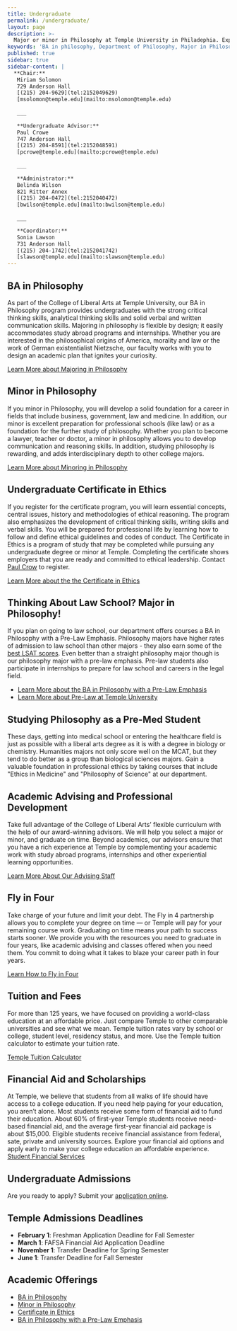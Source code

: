 ```yaml
---
title: Undergraduate
permalink: /undergraduate/
layout: page
description: >-
  Major or minor in Philosophy at Temple University in Philadephia. Explore topics like the morality of law to bioethics under   interdisciplinary faculty.  
keywords: 'BA in philosophy, Department of Philosophy, Major in Philosophy, Minor in Philosophy'
published: true
sidebar: true
sidebar-content: |
  **Chair:**  
   Miriam Solomon  
   729 Anderson Hall  
   [(215) 204-9629](tel:2152049629)  
   [msolomon@temple.edu](mailto:msolomon@temple.edu)  
   
   ___
   
   **Undergraduate Advisor:**  
   Paul Crowe  
   747 Anderson Hall  
   [(215) 204-8591](tel:2152048591)  
   [pcrowe@temple.edu](mailto:pcrowe@temple.edu)  
   
   ___
   
   **Administrator:**  
   Belinda Wilson  
   821 Ritter Annex   
   [(215) 204-0472](tel:2152040472)  
   [bwilson@temple.edu](mailto:bwilson@temple.edu)  
   
   ___

   **Coordinator:**  
   Sonia Lawson  
   731 Anderson Hall    
   [(215) 204-1742](tel:2152041742)   
   [slawson@temple.edu](mailto:slawson@temple.edu)
---
```

## BA in Philosophy
As part of the College of Liberal Arts at Temple University, our BA in Philosophy program provides undergraduates with the strong critical thinking skills, analytical thinking skills and solid verbal and written communication skills. Majoring in philosophy is flexible by design; it easily accommodates study abroad programs and internships. Whether you are interested in the philosophical origins of America, morality and law or the work of German existentialist Nietzsche, our faculty works with you to design an academic plan that ignites your curiosity.

[Learn More about Majoring in Philosophy](http://bulletin.temple.edu/undergraduate/liberal-arts/philosophy/ba-philosophy/)

## Minor in Philosophy
If you minor in Philosophy, you will develop a solid foundation for a career in fields that include business, government, law and medicine. In addition, our minor is excellent preparation for professional schools (like law) or as a foundation for the further study of philosophy. Whether you plan to become a lawyer, teacher or doctor, a minor in philosophy allows you to develop communication and reasoning skills.  In addition, studying philosophy is rewarding, and adds interdisciplinary depth to other college majors.

[Learn More about Minoring in Philosophy](http://bulletin.temple.edu/undergraduate/liberal-arts/philosophy/minor-philosophy/)

## Undergraduate Certificate in Ethics
If you register for the certificate program, you will learn essential concepts, central issues, history and methodologies of ethical reasoning. The program also emphasizes the development of critical thinking skills, writing skills and verbal skills. You will be prepared for professional life by learning how to follow and define ethical guidelines and codes of conduct. The Certificate in Ethics is a program of study that may be completed while pursuing any undergraduate degree or minor at Temple. Completing the certificate shows employers that you are ready and committed to ethical leadership. Contact [Paul Crow](mailto:pcrowe@temple.edu) to register. 

[Learn More about the the Certificate in Ethics](http://bulletin.temple.edu/undergraduate/liberal-arts/philosophy/certificate-ethics/)

## Thinking About Law School? Major in Philosophy!
If you plan on going to law school, our department offers courses a BA in Philosophy with a Pre-Law Emphasis. Philosophy majors have higher rates of admission to law school than other majors - they also earn some of the [best LSAT scores](http://www.nationaljurist.com/prelaw/classics-philosophy-majors-do-best-when-it-comes-getting-law-school). Even better than a straight philosophy major though is our philosophy major with a pre-law emphasis. Pre-law students also participate in internships to prepare for law school and careers in the legal field. 

- [Learn More about the BA in Philosophy with a Pre-Law Emphasis](http://bulletin.temple.edu/undergraduate/liberal-arts/philosophy/ba-philosophy/#academicplanstext)
- [Learn More about Pre-Law at Temple University](http://develop.cla.temple.edu/pre-law/undergraduate/)

## Studying Philosophy as a Pre-Med Student
These days, getting into medical school or entering the healthcare field is just as possible with a liberal arts degree as it is with a degree in biology or chemistry. Humanities majors not only score well on the MCAT, but they tend to do better as a group than biological sciences majors. Gain a valuable foundation in professional ethics by taking courses that include "Ethics in Medicine" and "Philosophy of Science" at our department. 

## Academic Advising and Professional Development
Take full advantage of the College of Liberal Arts’ flexible curriculum with the help of our award-winning advisors. We will help you select a major or minor, and graduate on time. Beyond academics, our advisors ensure that you have a rich experience at Temple by complementing your academic work with study abroad programs, internships and other experiential learning opportunities. 

[Learn More About Our Advising Staff](https://liberalarts.temple.edu/advising)

## Fly in Four
Take charge of your future and limit your debt. The Fly in 4 partnership allows you to complete your degree on time — or Temple will pay for your remaining course work. Graduating on time means your path to success starts sooner. We provide you with the resources you need to graduate in four years, like academic advising and classes offered when you need them. You commit to doing what it takes to blaze your career path in four years.

[Learn How to Fly in Four](http://fly.temple.edu/)

## Tuition and Fees
For more than 125 years, we have focused on providing a world-class education at an affordable price. Just compare Temple to other comparable universities and see what we mean. Temple tuition rates vary by school or college, student level, residency status, and more. Use the Temple tuition calculator to estimate your tuition rate.

[Temple Tuition Calculator](https://bursar.temple.edu/tuition-and-fees/tuition-rates)

## Financial Aid and Scholarships
At Temple, we believe that students from all walks of life should have access to a college education. If you need help paying for your education, you aren’t alone. Most students receive some form of financial aid to fund their education. About 60% of first-year Temple students receive need-based financial aid, and the average first-year financial aid package is about $15,000. Eligible students receive financial assistance from federal, sate, private and university sources. Explore your financial aid options and apply early to make your college education an affordable experience.  
[Student Financial Services](https://sfs.temple.edu/financial-aid-types)

## Undergraduate Admissions
Are you ready to apply? Submit your [application online](http://admissions.temple.edu/apply).

## Temple Admissions Deadlines
- **February 1**: Freshman Application Deadline for Fall Semester
- **March 1**: FAFSA Financial Aid Application Deadline
- **November 1**: Transfer Deadline for Spring Semester
- **June 1**: Transfer Deadline for Fall Semester

## Academic Offerings

- [BA in Philosophy](http://bulletin.temple.edu/undergraduate/liberal-arts/philosophy/ba-philosophy/)
- [Minor in Philosophy](http://bulletin.temple.edu/undergraduate/liberal-arts/philosophy/minor-philosophy/)
- [Certificate in Ethics](http://bulletin.temple.edu/undergraduate/liberal-arts/philosophy/certificate-ethics/)
- [BA in Philosophy with a Pre-Law Emphasis](http://bulletin.temple.edu/undergraduate/liberal-arts/philosophy/ba-philosophy/#academicplanstext)
